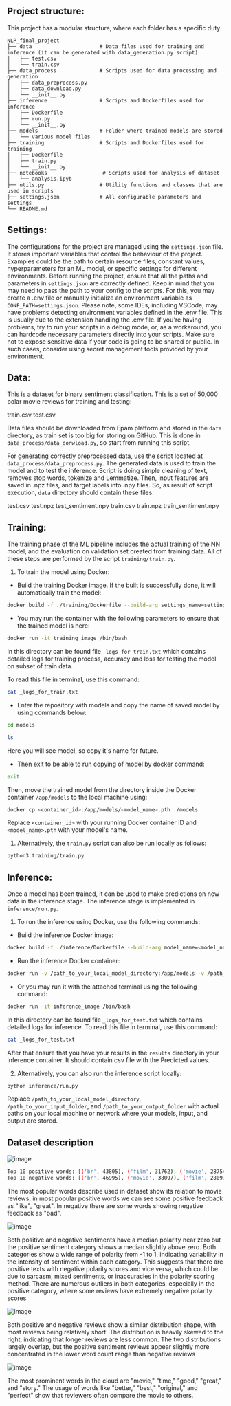 
## Project structure:

This project has a modular structure, where each folder has a specific duty.

```
NLP_final_project
├── data                      # Data files used for training and inference (it can be generated with data_generation.py script)
│   ├── test.csv
│   └── train.csv
├── data_process              # Scripts used for data processing and generation
│   ├── data_preprocess.py
│   ├── data_download.py
│   └── __init__.py           
├── inference                 # Scripts and Dockerfiles used for inference
│   ├── Dockerfile
│   ├── run.py
│   └── __init__.py
├── models                    # Folder where trained models are stored
│   └── various model files
├── training                  # Scripts and Dockerfiles used for training
│   ├── Dockerfile
│   ├── train.py
│   └── __init__.py
├── notebooks                  # Scripts used for analysis of dataset
│   └── analysis.ipyb
├── utils.py                  # Utility functions and classes that are used in scripts
├── settings.json             # All configurable parameters and settings
└── README.md
```

## Settings:
The configurations for the project are managed using the `settings.json` file. It stores important variables that control the behaviour of the project. Examples could be the path to certain resource files, constant values, hyperparameters for an ML model, or specific settings for different environments. Before running the project, ensure that all the paths and parameters in `settings.json` are correctly defined.
Keep in mind that you may need to pass the path to your config to the scripts. For this, you may create a .env file or manually initialize an environment variable as `CONF_PATH=settings.json`.
Please note, some IDEs, including VSCode, may have problems detecting environment variables defined in the .env file. This is usually due to the extension handling the .env file. If you're having problems, try to run your scripts in a debug mode, or, as a workaround, you can hardcode necessary parameters directly into your scripts. Make sure not to expose sensitive data if your code is going to be shared or public. In such cases, consider using secret management tools provided by your environment.

## Data:
This is a dataset for binary sentiment classification. This is a set of 50,000 polar movie reviews for training and testing: 

train.csv 
test.csv

Data files should be downloaded from Epam platform and stored in the `data` directory, as train set is too big for storing on GitHub.
This is done in `data_process/data_donwload.py`, so start from running this script.

For generating correctly preprocessed data, use the script located at `data_process/data_preprocess.py`. The generated data is used to train the model and to test the inference. 
Script is doing simple cleaning of text, removes stop words, tokenize and Lemmatize. Then, input features are  saved in .npz files, and target labels into .npy files.
So, as result of script execution, `data` directory should contain these files:

test.csv
test.npz
test_sentiment.npy
train.csv
train.npz
train_sentiment.npy


## Training:
The training phase of the ML pipeline includes the actual training of the NN model, and the evaluation on validation set created from training data. All of these steps are performed by the script `training/train.py`.

1. To train the model using Docker: 

- Build the training Docker image. If the built is successfully done, it will automatically train the model:
```bash
docker build -f ./training/Dockerfile --build-arg settings_name=settings.json -t training_image .
```
- You may run the container with the following parameters to ensure that the trained model is here:
```bash
docker run -it training_image /bin/bash
```
In this directory can be found file `_logs_for_train.txt` which contains detailed logs for training process, accuracy and loss for testing the model on subset of train data.

To read this file in terminal, use this command:
```bash
cat _logs_for_train.txt
```

- Enter the repository with models and copy the name of saved model by using commands below:
```bash
cd models
```
```bash
ls
```
Here you will see model, so copy it's name for future.

- Then exit to be able to run copying of model by docker command:
```bash
exit
```
Then, move the trained model from the directory inside the Docker container `/app/models` to the local machine using:

```bash
docker cp <container_id>:/app/models/<model_name>.pth ./models
```
Replace `<container_id>` with your running Docker container ID and `<model_name>.pth` with your model's name.

1. Alternatively, the `train.py` script can also be run locally as follows:

```bash
python3 training/train.py
```

## Inference:
Once a model has been trained, it can be used to make predictions on new data in the inference stage. The inference stage is implemented in `inference/run.py`.

1. To run the inference using Docker, use the following commands:

- Build the inference Docker image:
```bash
docker build -f ./inference/Dockerfile --build-arg model_name=<model_name>.pth --build-arg settings_name=settings.json -t inference_image .
```
- Run the inference Docker container:
```bash
docker run -v /path_to_your_local_model_directory:/app/models -v /path_to_your_input_folder:/app/input -v /path_to_your_output_folder:/app/output inference_image
```
- Or you may run it with the attached terminal using the following command:
```bash
docker run -it inference_image /bin/bash  
```
In this directory can be found file `_logs_for_test.txt` which contains detailed logs for inference.
To read this file in terminal, use this command:
```bash
cat _logs_for_test.txt
```

After that ensure that you have your results in the `results` directory in your inference container. It should contain csv file with the Predicted values.


2. Alternatively, you can also run the inference script locally:

```bash
python inference/run.py
```

Replace `/path_to_your_local_model_directory`, `/path_to_your_input_folder`, and `/path_to_your_output_folder` with actual paths on your local machine or network where your models, input, and output are stored.



## Dataset description

![image](https://github.com/user-attachments/assets/7a82cd69-c3a6-418a-b75b-1d31a8664aee)

```bash
Top 10 positive words: [('br', 43805), ('film', 31762), ('movie', 28754), ('one', 20914), ('like', 13538), ('good', 11520), ('great', 10118), ('story', 9863), ('see', 9523), ('time', 9409)]
Top 10 negative words: [('br', 46995), ('movie', 38097), ('film', 28097), ('one', 19987), ('like', 17494), ('even', 12062), ('bad', 11389), ('good', 11370), ('would', 10988), ('really', 9857)]
```
The most popular words describe used in dataset show its relation to movie reviews, in most popular positive words we can see some positive feedback as "like", "great". In negative there are some words showing negative feedback as "bad".

![image](https://github.com/user-attachments/assets/48a6bd13-841c-426c-bffe-39ea58f08ba6)

Both positive and negative sentiments have a median polarity near zero but the positive sentiment category shows a median slightly above zero.
Both categories show a wide range of polarity from -1 to 1, indicating variability in the intensity of sentiment within each category. This suggests that there are positive texts with negative polarity scores and vice versa, which could be due to sarcasm, mixed sentiments, or inaccuracies in the polarity scoring method.
There are numerous outliers in both categories, especially in the positive category, where some reviews have extremely negative polarity scores

![image](https://github.com/user-attachments/assets/9f8e99a2-bc2c-4990-8045-677d2abdc47c)

Both positive and negative reviews show a similar distribution shape, with most reviews being relatively short. The distribution is heavily skewed to the right, indicating that longer reviews are less common.
The two distributions largely overlap, but the positive sentiment reviews appear slightly more concentrated in the lower word count range than negative reviews

![image](https://github.com/user-attachments/assets/b485ebca-f8c1-4d48-9147-1db7f1ec1c13)

The most prominent words in the cloud are "movie," "time," "good," "great," and "story."
The usage of words like "better," "best," "original," and "perfect" show that reviewers often compare the movie to others.


